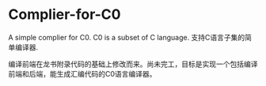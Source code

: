 # Complier-for-C0
A simple complier for C0. C0 is a subset of C language. 支持C语言子集的简单编译器.

编译前端在龙书附录代码的基础上修改而来。尚未完工，目标是实现一个包括编译前端和后端，能生成汇编代码的C0语言编译器。
